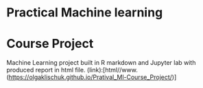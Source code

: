 # Practical Machine learning
# Course Project

Machine Learning project built in R markdown and Jupyter lab with produced report in html file.
(link):[html//www.(https://olgaklischuk.github.io/Pratival_Ml-Course_Project/)]
